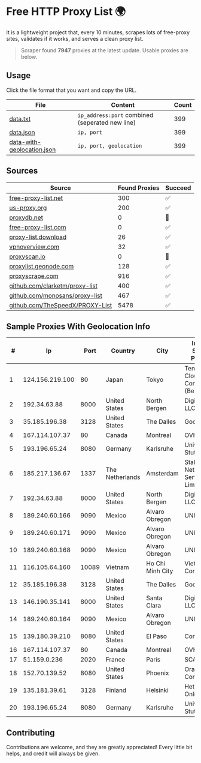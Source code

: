 
# Free HTTP Proxy List 🌍

It is a lightweight project that, every 10 minutes, scrapes lots of free-proxy sites, validates if it works, and serves a clean proxy list.


> Scraper found **7947** proxies at the latest update. Usable proxies are below.

## Usage

Click the file format that you want and copy the URL.


|File|Content|Count|
|----|-------|-----|
|[data.txt](https://raw.githubusercontent.com/themiralay/Proxy-List-World/master/data.txt)|`ip_address:port` combined (seperated new line)|399|
|[data.json](https://raw.githubusercontent.com/themiralay/Proxy-List-World/master/data.json)|`ip, port`|399|
|[data-with-geolocation.json](https://raw.githubusercontent.com/themiralay/Proxy-List-World/master/data-with-geolocation.json)|`ip, port, geolocation`|399|

## Sources

|Source|Found Proxies|Succeed|
|------|-------------|-------|
|[free-proxy-list.net](https://free-proxy-list.net)|300|✅|
|[us-proxy.org](https://www.us-proxy.org)|200|✅|
|[proxydb.net](http://proxydb.net)|0|🚫|
|[free-proxy-list.com](https://free-proxy-list.com/?page=&port=&type%5B%5D=http&type%5B%5D=https&up_time=0&search=Search)|0|✅|
|[proxy-list.download](https://www.proxy-list.download/HTTP)|26|✅|
|[vpnoverview.com](https://vpnoverview.com/privacy/anonymous-browsing/free-proxy-servers)|32|✅|
|[proxyscan.io](https://www.proxyscan.io)|0|🚫|
|[proxylist.geonode.com](https://proxylist.geonode.com/api/proxy-list?limit=300&page=1&sort_by=lastChecked&sort_type=desc&protocols=http,https)|128|✅|
|[proxyscrape.com](https://api.proxyscrape.com/v2/?request=displayproxies&protocol=http&timeout=10000&country=all&ssl=all&anonymity=all)|916|✅|
|[github.com/clarketm/proxy-list](https://raw.githubusercontent.com/clarketm/proxy-list/master/proxy-list-raw.txt)|400|✅|
|[github.com/monosans/proxy-list](https://raw.githubusercontent.com/monosans/proxy-list/main/proxies/http.txt)|467|✅|
|[github.com/TheSpeedX/PROXY-List](https://raw.githubusercontent.com/TheSpeedX/PROXY-List/master/http.txt)|5478|✅|


## Sample Proxies With Geolocation Info

|#|Ip|Port|Country|City|Internet Service Provider|
|-|--|----|-------|----|-------------------------|
|1|124.156.219.100|80|Japan|Tokyo|Tencent Cloud Computing (Beijing) Co|
|2|192.34.63.88|8000|United States|North Bergen|DigitalOcean, LLC|
|3|35.185.196.38|3128|United States|The Dalles|Google LLC|
|4|167.114.107.37|80|Canada|Montreal|OVH SAS|
|5|193.196.65.24|8080|Germany|Karlsruhe|Universitaet Stuttgart|
|6|185.217.136.67|1337|The Netherlands|Amsterdam|Stallion Network Services Limited|
|7|192.34.63.88|8000|United States|North Bergen|DigitalOcean, LLC|
|8|189.240.60.166|9090|Mexico|Alvaro Obregon|UNINET|
|9|189.240.60.171|9090|Mexico|Alvaro Obregon|UNINET|
|10|189.240.60.168|9090|Mexico|Alvaro Obregon|UNINET|
|11|116.105.64.160|10089|Vietnam|Ho Chi Minh City|Viettel Corporation|
|12|35.185.196.38|3128|United States|The Dalles|Google LLC|
|13|146.190.35.141|8000|United States|Santa Clara|DigitalOcean, LLC|
|14|189.240.60.164|9090|Mexico|Alvaro Obregon|UNINET|
|15|139.180.39.210|8080|United States|El Paso|Conterra|
|16|167.114.107.37|80|Canada|Montreal|OVH SAS|
|17|51.159.0.236|2020|France|Paris|SCALEWAY|
|18|152.70.139.52|8080|United States|Phoenix|Oracle Corporation|
|19|135.181.39.61|3128|Finland|Helsinki|Hetzner Online GmbH|
|20|193.196.65.24|8080|Germany|Karlsruhe|Universitaet Stuttgart|



## Contributing

Contributions are welcome, and they are greatly appreciated! Every
little bit helps, and credit will always be given.

